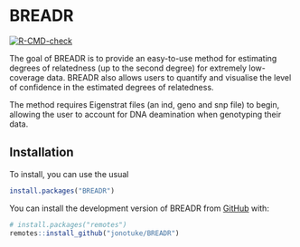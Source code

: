 
<!-- README.md is generated from README.Rmd. Please edit that file -->

# BREADR

<!-- badges: start -->

[![R-CMD-check](https://github.com/jonotuke/BREADR/actions/workflows/R-CMD-check.yaml/badge.svg)](https://github.com/jonotuke/BREADR/actions/workflows/R-CMD-check.yaml)
<!-- badges: end -->

The goal of BREADR is to provide an easy-to-use method for estimating
degrees of relatedness (up to the second degree) for extremely
low-coverage data. BREADR also allows users to quantify and visualise
the level of confidence in the estimated degrees of relatedness.

The method requires Eigenstrat files (an ind, geno and snp file) to
begin, allowing the user to account for DNA deamination when genotyping
their data.

## Installation

To install, you can use the usual

``` r
install.packages("BREADR")
```

You can install the development version of BREADR from
[GitHub](https://github.com/) with:

``` r
# install.packages("remotes")
remotes::install_github("jonotuke/BREADR")
```
